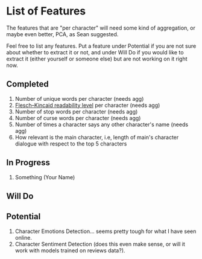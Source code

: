 # List of Features

The features that are "per character" will need some kind of aggregation, or maybe even better, PCA, as Sean suggested.

Feel free to list any features. Put a feature under Potential if you are not sure about whether to extract it or not, and under Will Do if you would like to extract it (either yourself or someone else) but are not working on it right now.

## Completed

1. Number of unique words per character (needs agg)
2. [Flesch–Kincaid readability level](https://en.wikipedia.org/wiki/Flesch–Kincaid_readability_tests#Flesch_reading_ease) per character (needs agg)
3. Number of stop words per character (needs agg)
4. Number of curse words per character (needs agg)
5. Number of times a character says any other character's name (needs agg)
6. How relevant is the main character, i.e, length of main's character dialogue with respect to the top 5 characters

## In Progress

1. Something (Your Name)


## Will Do



## Potential

1. Character Emotions Detection... seems pretty tough for what I have seen online.
2. Character Sentiment Detection (does this even make sense, or will it work with models trained on reviews data?).
